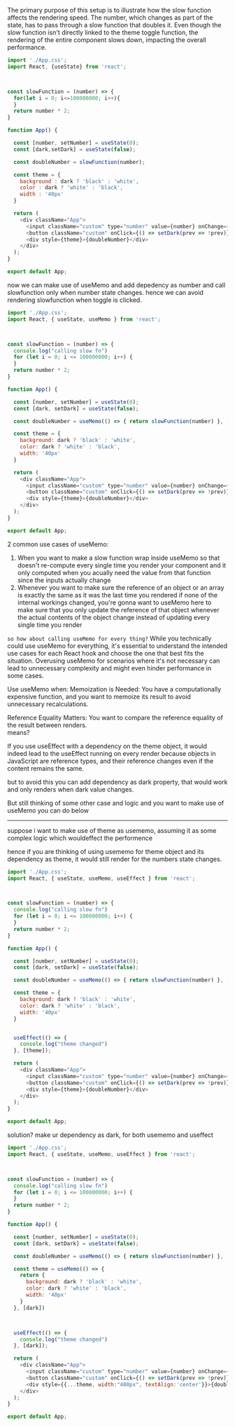 The primary purpose of this setup is to illustrate how the slow function affects the rendering speed. The number, which changes as part of the state, has to pass through a slow function that doubles it. Even though the slow function isn't directly linked to the theme toggle function, the rendering of the entire component slows down, impacting the overall performance.


```js
import './App.css';
import React, {useState} from 'react';



const slowFunction = (number) => {
  for(let i = 0; i<=100000000; i++){
  }
  return number * 2;
}

function App() {

  const [number, setNumber] = useState(0);
  const [dark,setDark] = useState(false);

  const doubleNumber = slowFunction(number);

  const theme = {
    background : dark ? 'black' : 'white',
    color : dark ? 'white' : 'black',
    width : '40px'
  }

  return (
    <div className="App">
      <input className="custom" type="number" value={number} onChange={(e) => setNumber(parseInt(e.target.value))}></input>
      <button className="custom" onClick={() => setDark(prev => !prev)}>ToggleTheme</button>
      <div style={theme}>{doubleNumber}</div>
    </div>
  );
}

export default App;

```


now we can make use of useMemo and add depedency as number and call slowfunction only when number state changes.
hence we can avoid rendering slowfunction when toggle is clicked.



```js 
import './App.css';
import React, { useState, useMemo } from 'react';



const slowFunction = (number) => {
  console.log("calling slow fn")
  for (let i = 0; i <= 100000000; i++) {
  }
  return number * 2;
}

function App() {

  const [number, setNumber] = useState(0);
  const [dark, setDark] = useState(false);

  const doubleNumber = useMemo(() => { return slowFunction(number) }, [number]);

  const theme = {
    background: dark ? 'black' : 'white',
    color: dark ? 'white' : 'black',
    width: '40px'
  }

  return (
    <div className="App">
      <input className="custom" type="number" value={number} onChange={(e) => setNumber(parseInt(e.target.value))}></input>
      <button className="custom" onClick={() => setDark(prev => !prev)}>ToggleTheme</button>
      <div style={theme}>{doubleNumber}</div>
    </div>
  );
}

export default App;

```
2 common use cases of useMemo:
1. When you want to make a slow function wrap inside useMemo so that doesn't re-compute every single time you render your component and it only computed when you acually need the value from that function since the inputs actually change
2. Whenever you want to make sure the reference of an object or an array is exactly the same as it was the last time you rendered if none of the internal workings changed, you're gonna want to useMemo here to make sure that you only update the reference of that object whenever the actual contents of the object change instead of updating every single time you render

`so how about calling useMemo for every thing?`
While you technically could use useMemo for everything, it's essential to understand the intended use cases for each React hook and choose the one that best fits the situation. Overusing useMemo for scenarios where it's not necessary can lead to unnecessary complexity and might even hinder performance in some cases.

Use useMemo when:
Memoization is Needed: You have a computationally expensive function, and you want to memoize its result to avoid unnecessary recalculations.

Reference Equality Matters: You want to compare the reference equality of the result between renders.
<br>
means?


If you use useEffect with a dependency on the theme object, it would indeed lead to the useEffect running on every render because objects in JavaScript are reference types, and their reference changes even if the content remains the same.

but to avoid this you can add dependency as dark property, that would work and only renders when dark value changes.

But still thinking of some other case and logic and you want to make use of useMemo you can do  below
<hr>
suppose i want to make use of theme as usememo, assuming it as some complex logic which wouldeffect the performence

hence if you are thinking of using usememo for theme object and its dependency as theme, it would still render for the numbers state changes.



```js  
import './App.css';
import React, { useState, useMemo, useEffect } from 'react';



const slowFunction = (number) => {
  console.log("calling slow fn")
  for (let i = 0; i <= 100000000; i++) {
  }
  return number * 2;
}

function App() {

  const [number, setNumber] = useState(0);
  const [dark, setDark] = useState(false);

  const doubleNumber = useMemo(() => { return slowFunction(number) }, [number]);

  const theme = {
    background: dark ? 'black' : 'white',
    color: dark ? 'white' : 'black',
    width: '40px'
  }


  useEffect(() => {
    console.log("theme changed")
  }, [theme]);

  return (
    <div className="App">
      <input className="custom" type="number" value={number} onChange={(e) => setNumber(parseInt(e.target.value))}></input>
      <button className="custom" onClick={() => setDark(prev => !prev)}>ToggleTheme</button>
      <div style={theme}>{doubleNumber}</div>
    </div>
  );
}

export default App;


```
solution?
make ur dependency as dark, for both usememo and useffect
```js 
import './App.css';
import React, { useState, useMemo, useEffect } from 'react';



const slowFunction = (number) => {
  console.log("calling slow fn")
  for (let i = 0; i <= 100000000; i++) {
  }
  return number * 2;
}

function App() {

  const [number, setNumber] = useState(0);
  const [dark, setDark] = useState(false);

  const doubleNumber = useMemo(() => { return slowFunction(number) }, [number]);

  const theme = useMemo(() => {
    return {
      background: dark ? 'black' : 'white',
      color: dark ? 'white' : 'black',
      width: '40px'
    }
  }, [dark])



  useEffect(() => {
    console.log("theme changed")
  }, [dark]);

  return (
    <div className="App">
      <input className="custom" type="number" value={number} onChange={(e) => setNumber(parseInt(e.target.value))}></input>
      <button className="custom" onClick={() => setDark(prev => !prev)}>ToggleTheme</button>
      <div style={{...theme, width:"400px", textAlign:'center'}}>{doubleNumber}</div>
    </div>
  );
}

export default App;

```
